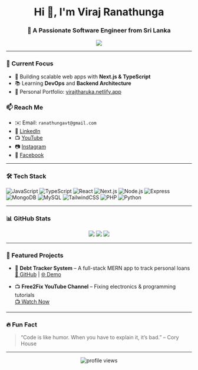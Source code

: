 <h1 align="center">Hi 👋, I'm Viraj Ranathunga</h1>
<h3 align="center">🚀 A Passionate Software Engineer from Sri Lanka</h3>

<p align="center">
  <img src="https://readme-typing-svg.herokuapp.com?font=Fira+Code&size=22&pause=1000&center=true&width=440&lines=Full-Stack+Web+Developer;Next.js+%7C+React+%7C+Node.js;Passionate+about+Open+Source;Always+learning+new+things" />
</p>

---

### 🔭 Current Focus
- 🚀 Building scalable web apps with **Next.js & TypeScript**
- 📚 Learning **DevOps** and **Backend Architecture**
- 💼 Personal Portfolio: [virajtharuka.netlify.app](https://virajtharuka.netlify.app/)

### 📫 Reach Me
- ✉️ Email: `ranathungavt@gmail.com`
- 🔗 [LinkedIn](https://www.linkedin.com/in/viraj-tharuka-83443b213)
- 📺 [YouTube](https://youtube.com/@free2fix?si=3wcxefihhouu-qam)
- 📷 [Instagram](https://www.instagram.com/vtranathunga)
- 👤 [Facebook](https://www.facebook.com/viraj.tharuka.98)

---

### 🛠️ Tech Stack

![JavaScript](https://img.shields.io/badge/-JavaScript-F7DF1E?logo=javascript&logoColor=000&style=for-the-badge)
![TypeScript](https://img.shields.io/badge/-TypeScript-3178C6?logo=typescript&logoColor=fff&style=for-the-badge)
![React](https://img.shields.io/badge/-React-61DAFB?logo=react&logoColor=000&style=for-the-badge)
![Next.js](https://img.shields.io/badge/-Next.js-000000?logo=next.js&logoColor=fff&style=for-the-badge)
![Node.js](https://img.shields.io/badge/-Node.js-339933?logo=node.js&logoColor=fff&style=for-the-badge)
![Express](https://img.shields.io/badge/-Express-000000?logo=express&logoColor=fff&style=for-the-badge)
![MongoDB](https://img.shields.io/badge/-MongoDB-47A248?logo=mongodb&logoColor=fff&style=for-the-badge)
![MySQL](https://img.shields.io/badge/-MySQL-4479A1?logo=mysql&logoColor=fff&style=for-the-badge)
![TailwindCSS](https://img.shields.io/badge/-Tailwind-06B6D4?logo=tailwindcss&logoColor=fff&style=for-the-badge)
![PHP](https://img.shields.io/badge/-PHP-777BB4?logo=php&logoColor=fff&style=for-the-badge)
![Python](https://img.shields.io/badge/-Python-3776AB?logo=python&logoColor=fff&style=for-the-badge)

---

### 📊 GitHub Stats

<p align="center">
  <img src="https://github-readme-stats.vercel.app/api?username=vtranathunga1998&show_icons=true&theme=react&hide_border=true" />
  <img src="https://github-readme-streak-stats.herokuapp.com/?user=vtranathunga1998&theme=react&hide_border=true" />
  <img src="https://github-readme-stats.vercel.app/api/top-langs/?username=vtranathunga1998&layout=compact&theme=react&hide_border=true" />
</p>

---

### 📂 Featured Projects

- 🧾 **Debt Tracker System** – A full-stack MERN app to track personal loans  
  [🔗 GitHub](https://github.com/vtranathunga1998/debt-tracker-system) | [🌐 Demo](https://debt-tracker-app.netlify.app)

- 📺 **Free2Fix YouTube Channel** – Fixing electronics & programming tutorials  
  [📺 Watch Now](https://youtube.com/@free2fix?si=3wcxefihhouu-qam)

---

### 🔥 Fun Fact
> “Code is like humor. When you have to explain it, it’s bad.” – Cory House

---

<p align="center">
  <img src="https://komarev.com/ghpvc/?username=vtranathunga1998&label=Profile%20views&color=0e75b6&style=flat" alt="profile views" />
</p>
